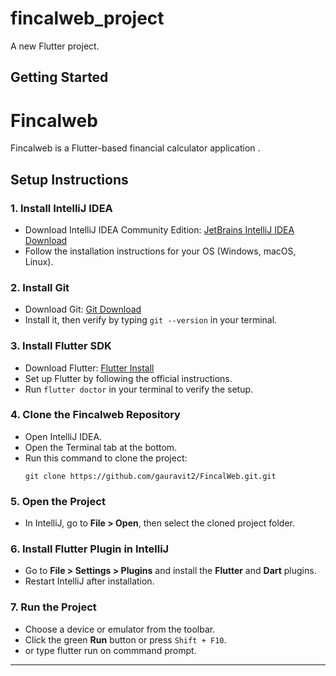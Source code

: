 # fincalweb_project

A new Flutter project.

## Getting Started

# Fincalweb

Fincalweb is a Flutter-based financial calculator application
. 

## Setup Instructions

### 1. Install IntelliJ IDEA
- Download IntelliJ IDEA Community Edition: [JetBrains IntelliJ IDEA Download](https://www.jetbrains.com/idea/download/)
- Follow the installation instructions for your OS (Windows, macOS, Linux).

### 2. Install Git
- Download Git: [Git Download](https://git-scm.com/downloads)
- Install it, then verify by typing `git --version` in your terminal.

### 3. Install Flutter SDK
- Download Flutter: [Flutter Install](https://flutter.dev/docs/get-started/install)
- Set up Flutter by following the official instructions.
- Run `flutter doctor` in your terminal to verify the setup.

### 4. Clone the Fincalweb Repository
- Open IntelliJ IDEA.
- Open the Terminal tab at the bottom.
- Run this command to clone the project:
  ```
  git clone https://github.com/gauravit2/FincalWeb.git.git
  ```

### 5. Open the Project
- In IntelliJ, go to **File > Open**, then select the cloned project folder.

### 6. Install Flutter Plugin in IntelliJ
- Go to **File > Settings > Plugins** and install the **Flutter** and **Dart** plugins.
- Restart IntelliJ after installation.

### 7. Run the Project
- Choose a device or emulator from the toolbar.
- Click the green **Run** button or press `Shift + F10`.
- or type flutter run on commmand prompt.

---

